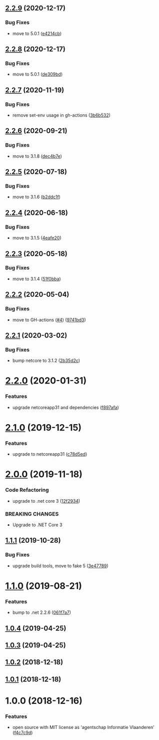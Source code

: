## [2.2.9](https://github.com/informatievlaanderen/deterministic-guid-generator/compare/v2.2.8...v2.2.9) (2020-12-17)


### Bug Fixes

* move to 5.0.1 ([e4214cb](https://github.com/informatievlaanderen/deterministic-guid-generator/commit/e4214cb23181db49dc325c16a77e2878a14effbc))

## [2.2.8](https://github.com/informatievlaanderen/deterministic-guid-generator/compare/v2.2.7...v2.2.8) (2020-12-17)


### Bug Fixes

* move to 5.0.1 ([de309bd](https://github.com/informatievlaanderen/deterministic-guid-generator/commit/de309bdcf177bf19f0f31c2332c859600403e1f9))

## [2.2.7](https://github.com/informatievlaanderen/deterministic-guid-generator/compare/v2.2.6...v2.2.7) (2020-11-19)


### Bug Fixes

* remove set-env usage in gh-actions ([3b6b532](https://github.com/informatievlaanderen/deterministic-guid-generator/commit/3b6b532fa7abde08982497b82409f61b8469ad6d))

## [2.2.6](https://github.com/informatievlaanderen/deterministic-guid-generator/compare/v2.2.5...v2.2.6) (2020-09-21)


### Bug Fixes

* move to 3.1.8 ([dec4b7e](https://github.com/informatievlaanderen/deterministic-guid-generator/commit/dec4b7ea6e6f15ae0d7733846ab614ea612bf99b))

## [2.2.5](https://github.com/informatievlaanderen/deterministic-guid-generator/compare/v2.2.4...v2.2.5) (2020-07-18)


### Bug Fixes

* move to 3.1.6 ([b2ddc1f](https://github.com/informatievlaanderen/deterministic-guid-generator/commit/b2ddc1fa2ff6d8f398406a976d2baca0883d586c))

## [2.2.4](https://github.com/informatievlaanderen/deterministic-guid-generator/compare/v2.2.3...v2.2.4) (2020-06-18)


### Bug Fixes

* move to 3.1.5 ([4eafe20](https://github.com/informatievlaanderen/deterministic-guid-generator/commit/4eafe20d59c5a81996ba39c9c41ad8ada6e4457d))

## [2.2.3](https://github.com/informatievlaanderen/deterministic-guid-generator/compare/v2.2.2...v2.2.3) (2020-05-18)


### Bug Fixes

* move to 3.1.4 ([51f0bba](https://github.com/informatievlaanderen/deterministic-guid-generator/commit/51f0bbae193a79a878677051f003b0734a57bd47))

## [2.2.2](https://github.com/informatievlaanderen/deterministic-guid-generator/compare/v2.2.1...v2.2.2) (2020-05-04)


### Bug Fixes

* move to GH-actions ([#4](https://github.com/informatievlaanderen/deterministic-guid-generator/issues/4)) ([9741bd3](https://github.com/informatievlaanderen/deterministic-guid-generator/commit/9741bd34b8a7f23ca224e8ce3ff9c5f57eb91a78))

## [2.2.1](https://github.com/informatievlaanderen/deterministic-guid-generator/compare/v2.2.0...v2.2.1) (2020-03-02)


### Bug Fixes

* bump netcore to 3.1.2 ([2b35d2c](https://github.com/informatievlaanderen/deterministic-guid-generator/commit/2b35d2c867287b8f48f3c15d815ec4f0bcf054b5))

# [2.2.0](https://github.com/informatievlaanderen/deterministic-guid-generator/compare/v2.1.0...v2.2.0) (2020-01-31)


### Features

* upgrade netcoreapp31 and dependencies ([f897afa](https://github.com/informatievlaanderen/deterministic-guid-generator/commit/f897afa0ad6565542439eca49e55f6a737ddb784))

# [2.1.0](https://github.com/informatievlaanderen/deterministic-guid-generator/compare/v2.0.0...v2.1.0) (2019-12-15)


### Features

* upgrade to netcoreapp31 ([c78d5ed](https://github.com/informatievlaanderen/deterministic-guid-generator/commit/c78d5ed17a3b9c1b532461eea8aa6dc5cc85cf7e))

# [2.0.0](https://github.com/informatievlaanderen/deterministic-guid-generator/compare/v1.1.1...v2.0.0) (2019-11-18)


### Code Refactoring

* upgrade to .net core 3 ([12f2934](https://github.com/informatievlaanderen/deterministic-guid-generator/commit/12f2934))


### BREAKING CHANGES

* Upgrade to .NET Core 3

## [1.1.1](https://github.com/informatievlaanderen/deterministic-guid-generator/compare/v1.1.0...v1.1.1) (2019-10-28)


### Bug Fixes

* upgrade build tools, move to fake 5 ([3e47789](https://github.com/informatievlaanderen/deterministic-guid-generator/commit/3e47789))

# [1.1.0](https://github.com/informatievlaanderen/deterministic-guid-generator/compare/v1.0.4...v1.1.0) (2019-08-21)


### Features

* bump to .net 2.2.6 ([061f7a7](https://github.com/informatievlaanderen/deterministic-guid-generator/commit/061f7a7))

## [1.0.4](https://github.com/informatievlaanderen/deterministic-guid-generator/compare/v1.0.3...v1.0.4) (2019-04-25)

## [1.0.3](https://github.com/informatievlaanderen/deterministic-guid-generator/compare/v1.0.2...v1.0.3) (2019-04-25)

## [1.0.2](https://github.com/informatievlaanderen/deterministic-guid-generator/compare/v1.0.1...v1.0.2) (2018-12-18)

## [1.0.1](https://github.com/informatievlaanderen/deterministic-guid-generator/compare/v1.0.0...v1.0.1) (2018-12-18)

# 1.0.0 (2018-12-16)


### Features

* open source with MIT license as 'agentschap Informatie Vlaanderen' ([f4c7c9d](https://github.com/informatievlaanderen/deterministic-guid-generator/commit/f4c7c9d))

